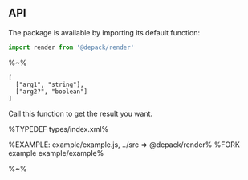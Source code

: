 ## API

The package is available by importing its default function:

```js
import render from '@depack/render'
```

%~%

```## render
[
  ["arg1", "string"],
  ["arg2?", "boolean"]
]
```

Call this function to get the result you want.

%TYPEDEF types/index.xml%

%EXAMPLE: example/example.js, ../src => @depack/render%
%FORK example example/example%

%~%